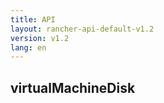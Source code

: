 ```yaml
---
title: API
layout: rancher-api-default-v1.2
version: v1.2
lang: en
---
```


## virtualMachineDisk





